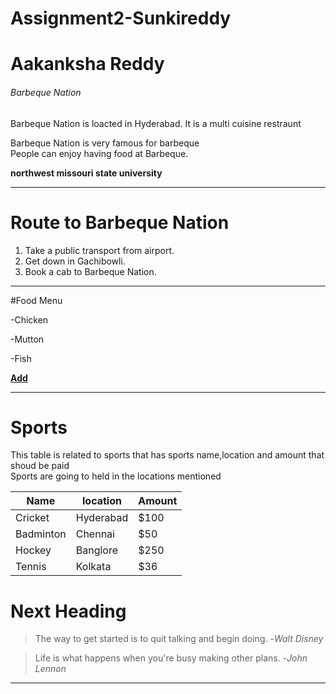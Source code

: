 # Assignment2-Sunkireddy
# Aakanksha Reddy
###### Barbeque Nation

Barbeque Nation is loacted in Hyderabad.
It is a multi cuisine restraunt

Barbeque Nation is very famous for barbeque<br>
People can enjoy having food at Barbeque.

**northwest missouri state university**

---

# Route to Barbeque Nation
1. Take a public transport from airport.
2. Get down in Gachibowli.
9. Book a cab to Barbeque Nation.
---
#Food Menu

-Chicken
    
-Mutton

-Fish

**[Add](AboutMe.md)**

---


# Sports

This table is related to sports that has sports name,location and amount that shoud be paid<br>Sports are going to held in the locations mentioned

| Name   | location   | Amount |
|------- |------------|--------|
|Cricket |Hyderabad   |$100    |
|Badminton|Chennai    |$50     |
|Hockey   |Banglore   |$250    |
|Tennis   |Kolkata    |$36     |






# Next Heading

>The way to get started is to quit talking and begin doing.     -*Walt Disney*

>Life is what happens when you're busy making other plans.       -*John Lennon*

---


